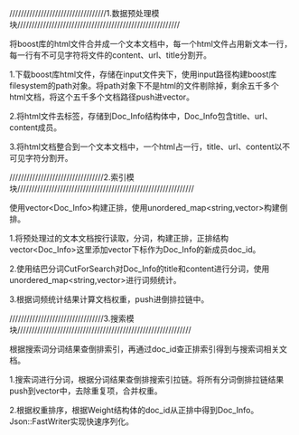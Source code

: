 //////////////////////////////////1.数据预处理模块/////////////////////////////////////////////////////////

将boost库的html文件合并成一个文本文档中，每一个html文件占用新文本一行，每一行有不可见字符将文件的content、url、title分割开。

1.下载boost库html文件，存储在input文件夹下，使用input路径构建boost库filesystem的path对象。将path对象下不是html的文件剔除掉，剩余五千多个html文档，将这个五千多个文档路径push进vector。

2.将html文件去标签，存储到Doc_Info结构体中，Doc_Info包含title、url、content成员。

3.将html文档整合到一个文本文档中，一个html占一行，title、url、content以不可见字符分割开。




/////////////////////////////////2.索引模块//////////////////////////////////////////////////////////////

使用vector<Doc_Info>构建正排，使用unordered_map<string,vector<Weight>>构建倒排。

1.将预处理过的文本文档按行读取，分词，构建正排，正排结构vector<Doc_Info>这里添加vector下标作为Doc_Info的新成员doc_id。

2.使用结巴分词CutForSearch对Doc_Info的title和content进行分词，使用unordered_map<string,vector<WordCnt>>进行词频统计。

3.根据词频统计结果计算文档权重，push进倒排拉链中。



/////////////////////////////////3.搜索模块/////////////////////////////////////////////////////////////

根据搜索词分词结果查倒排索引，再通过doc_id查正排索引得到与搜索词相关文档。

1.搜索词进行分词，根据分词结果查倒排搜索引拉链。将所有分词倒排拉链结果push到vector<Weight>中，去除重复项，合并权重。

2.根据权重排序，根据Weight结构体的doc_id从正排中得到Doc_Info。Json::FastWriter实现快速序列化。
